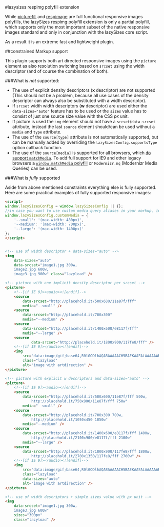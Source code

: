 #lazysizes respimg polyfill extension

While [picturefill](https://github.com/scottjehl/picturefill) and [respimage](https://github.com/aFarkas/respimage) are full functional responsive images polyfills, the lazySizes respimg polyfill extension is only a partial polyfill, which supports only the most important subset of the native responsive images standard and only in conjunction with the lazySizes core script.

As a result it is an extreme fast and lightweight plugin.

##constrained Markup support

This plugin supports both art directed responsive images using the ``picture`` element as also resolution switching based on ``srcset`` using the width descriptor (and of course the combination of both).

###What is *not* supported:

- The use of explicit density descriptors (**x** descriptor) are not supported (This should not be a problem, because all use cases of the density descriptor can always also be substituted with a width descriptor).
- If ``srcset`` width width descriptors (**w** descriptor)  are used either the ``data-sizes="auto"`` feature has to be used or the ``sizes`` value has to consist of just one source size value with the CSS *px* unit.
- If picture is used the ``img`` element should not have a ``srcset``/``data-srcset`` attribute, instead the last ``source`` element should/can be used without a ``media`` and ``type`` attribute.
- The use of the ``source[type]`` attribute is not automatically supported, but can be manually added by overriding the ``lazySizesConfig.supportsType`` option callback function.
- The use of the ``source[media]`` is supported for all browsers, which [do support ``matchMedia``](http://caniuse.com/#search=matchMedia). To add full support for IE9 and other legacy browsers a [``window.matchMedia`` polyfill](https://github.com/paulirish/matchMedia.js/) or ``Modernizr.mq`` (Modernizr Media Queries) can be used.


###What is *fully* supported

Aside from above mentioned constraints everything else is fully supported. Here are some practical examples of fully supported responsive images:

```html
<script>
window.lazySizesConfig = window.lazySizesConfig || {};
//in case you want to use custom media query aliases in your markup, instead of full media queries
window.lazySizesConfig.customMedia = {
    '--small': '(max-width: 480px)',
    '--medium': '(max-width: 700px)',
    '--large': '(max-width: 1400px)'
};
</script>


<!-- use of width descriptor + data-sizes="auto" -->
<img
    data-sizes="auto"
    data-srcset="image1.jpg 300w,
    image2.jpg 600w,
    image3.jpg 900w" class="lazyload" />

<!-- picture with one implicit density descriptor per srcset -->
<picture>
	<!--[if IE 9]><audio><![endif]-->
	<source
		data-srcset="http://placehold.it/500x600/11e87f/fff"
		media="--small" />
	<source
		data-srcset="http://placehold.it/700x300"
		media="--medium" />
	<source
		data-srcset="http://placehold.it/1400x600/e8117f/fff"
		media="--large" />
	<source
    	    data-srcset="http://placehold.it/1800x900/117fe8/fff" />
    <!--[if IE 9]></audio><![endif]-->
    <img
        src="data:image/gif;base64,R0lGODlhAQABAAAAACH5BAEKAAEALAAAAAABAAEAAAICTAEAOw=="
        class="lazyload"
        alt="image with artdirection" />
</picture>

<!-- picture with explicit w descriptors and data-sizes="auto" -->
<picture>
	<!--[if IE 9]><audio><![endif]-->
	<source
		data-srcset="http://placehold.it/500x600/11e87f/fff 500w,
		    http://placehold.it/750x900/11e87f/fff 750w"
		media="--small" />
	<source
		data-srcset="http://placehold.it/700x300 700w,
			http://placehold.it/1050x450 1050w"
		media="--medium" />
	<source
		data-srcset="http://placehold.it/1400x600/e8117f/fff 1400w,
			http://placehold.it/2100x900/e8117f/fff 2100w"
		media="--large" />
	<source
	    data-srcset="http://placehold.it/1800x900/117fe8/fff 1800w,
	    	http://placehold.it/2700x1350/117fe8/fff 2700w" />
	<!--[if IE 9]></audio><![endif]-->
	<img
		src="data:image/gif;base64,R0lGODlhAQABAAAAACH5BAEKAAEALAAAAAABAAEAAAICTAEAOw=="
		class="lazyload"
		data-sizes="auto"
		alt="image with artdirection" />
</picture>

<!-- use of width descriptors + simple sizes value with px unit -->
<img
    data-srcset="image1.jpg 300w,
    image3.jpg 600w"
    sizes="300px"
    class="lazyload" />
```
